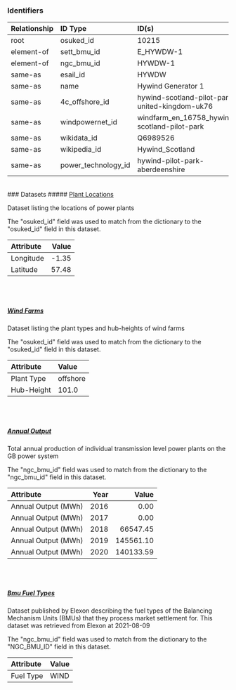 ### Identifiers

| Relationship   | ID Type             | ID(s)                                          |
|:---------------|:--------------------|:-----------------------------------------------|
| root           | osuked_id           | 10215                                          |
| element-of     | sett_bmu_id         | E_HYWDW-1                                      |
| element-of     | ngc_bmu_id          | HYWDW-1                                        |
| same-as        | esail_id            | HYWDW                                          |
| same-as        | name                | Hywind Generator 1                             |
| same-as        | 4c_offshore_id      | hywind-scotland-pilot-park-united-kingdom-uk76 |
| same-as        | windpowernet_id     | windfarm_en_16758_hywind-scotland-pilot-park   |
| same-as        | wikidata_id         | Q6989526                                       |
| same-as        | wikipedia_id        | Hywind_Scotland                                |
| same-as        | power_technology_id | hywind-pilot-park-aberdeenshire                |

<br>
### Datasets
##### <a href="https://raw.githubusercontent.com/OSUKED/Dictionary-Datasets/main/datasets/plant-locations/datapackage.json">Plant Locations</a>

Dataset listing the locations of power plants

The "osuked_id" field was used to match from the dictionary to the "osuked_id" field in this dataset.

| Attribute   |   Value |
|:------------|--------:|
| Longitude   |   -1.35 |
| Latitude    |   57.48 |

<br><br>
##### <a href="https://raw.githubusercontent.com/OSUKED/Dictionary-Datasets/main/datasets/wind-farms/datapackage.json">Wind Farms</a>

Dataset listing the plant types and hub-heights of wind farms

The "osuked_id" field was used to match from the dictionary to the "osuked_id" field in this dataset.

| Attribute   | Value    |
|:------------|:---------|
| Plant Type  | offshore |
| Hub-Height  | 101.0    |

<br><br>
##### <a href="https://raw.githubusercontent.com/OSUKED/Dictionary-Datasets/main/datasets/annual-output/datapackage.json">Annual Output</a>

Total annual production of individual transmission level power plants on the GB power system

The "ngc_bmu_id" field was used to match from the dictionary to the "ngc_bmu_id" field in this dataset.

| Attribute           |   Year |     Value |
|:--------------------|-------:|----------:|
| Annual Output (MWh) |   2016 |      0.00 |
| Annual Output (MWh) |   2017 |      0.00 |
| Annual Output (MWh) |   2018 |  66547.45 |
| Annual Output (MWh) |   2019 | 145561.10 |
| Annual Output (MWh) |   2020 | 140133.59 |

<br><br>
##### <a href="https://raw.githubusercontent.com/OSUKED/Dictionary-Datasets/main/datasets/bmu-fuel-types/datapackage.json">Bmu Fuel Types</a>

Dataset published by Elexon describing the fuel types of the Balancing Mechanism Units (BMUs) that they process market settlement for. This dataset was retrieved from Elexon at 2021-08-09

The "ngc_bmu_id" field was used to match from the dictionary to the "NGC_BMU_ID" field in this dataset.

| Attribute   | Value   |
|:------------|:--------|
| Fuel Type   | WIND    |
